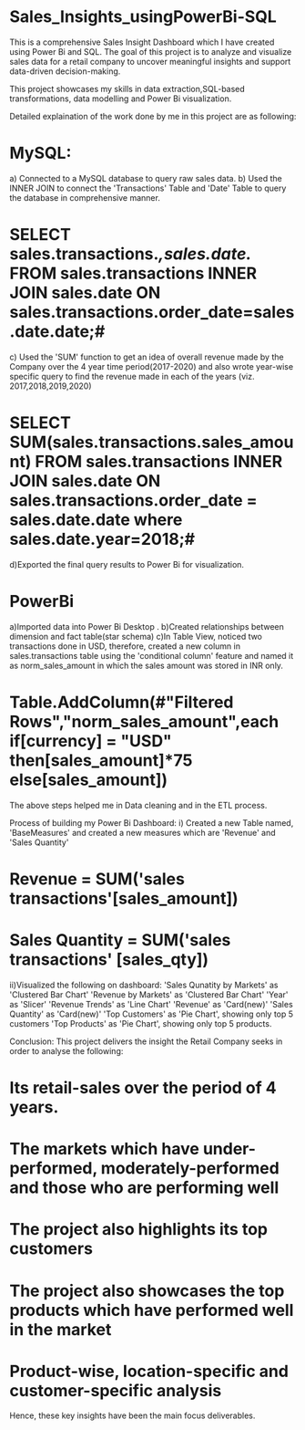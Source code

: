 # Sales_Insights_usingPowerBi-SQL
This is a comprehensive Sales Insight Dashboard which I have created using Power Bi and SQL. The goal of this project is to analyze and visualize sales data for a retail company to uncover meaningful insights and support data-driven decision-making.

This project showcases my skills in data extraction,SQL-based transformations, data modelling and Power Bi visualization.

Detailed explaination of the work done by me in this project are as following:

# MySQL:
a) Connected to a MySQL database to query raw sales data.
b) Used the INNER JOIN to connect the 'Transactions' Table and 'Date' Table to query the database in comprehensive manner. 
# SELECT sales.transactions.*,sales.date.* FROM sales.transactions INNER JOIN sales.date ON sales.transactions.order_date=sales.date.date;#
c) Used the 'SUM' function to get an idea of overall revenue made by the Company over the 4 year time period(2017-2020) and        also wrote year-wise specific query to find the revenue made in each of the years (viz. 2017,2018,2019,2020)
# SELECT SUM(sales.transactions.sales_amount) FROM sales.transactions INNER JOIN sales.date ON sales.transactions.order_date = sales.date.date where sales.date.year=2018;#
d)Exported the final query results to Power Bi for visualization.

# PowerBi 
a)Imported data into Power Bi Desktop .
b)Created relationships between dimension and fact table(star schema)
c)In Table View, noticed two transactions done in USD, therefore, created a new column in sales.transactions table using the 'conditional column' feature and named it as norm_sales_amount in which the sales amount was stored in INR only.
# Table.AddColumn(#"Filtered Rows","norm_sales_amount",each if[currency] = "USD" then[sales_amount]*75 else[sales_amount])
The above steps helped me in Data cleaning and in the ETL process.

Process of building my Power Bi Dashboard:
i) Created a new Table named, 'BaseMeasures' and created a new measures which are 'Revenue' and 'Sales Quantity'
# Revenue = SUM('sales transactions'[sales_amount])
# Sales Quantity = SUM('sales transactions' [sales_qty]) 
ii)Visualized the following on dashboard:
'Sales Qunatity by Markets' as 'Clustered Bar Chart'
'Revenue by Markets' as 'Clustered Bar Chart'
'Year' as 'Slicer'
'Revenue Trends' as 'Line Chart'
'Revenue' as 'Card(new)'
'Sales Quantity' as 'Card(new)'
'Top Customers' as 'Pie Chart', showing only top 5 customers
'Top Products' as 'Pie Chart', showing only top 5 products.

Conclusion:
This project delivers the insight the Retail Company seeks in order to analyse the following:
# Its retail-sales over the period of 4 years. 
# The markets which have under-performed, moderately-performed and those who are performing well
# The project also highlights its top customers 
# The project also showcases the top products which have performed well in the market 
# Product-wise, location-specific and customer-specific analysis 

Hence, these key insights have been the main focus deliverables.
